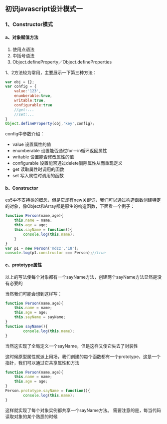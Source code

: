 ## 初识javascript设计模式一

### 1、Constructor模式

#### a、对象赋值方法

1. 使用点语法
2. 中括号语法
3. Object.defineProperty／Object.defineProperties

1、2方法较为常用，主要展示一下第三种方法：

```js
var obj = {};
var config = {
    value:'123',
    enumberable:true,
    writable:true,
    configurable:true
    //get:...
    //set:...
}
Object.defineProperty(obj,'key',config);
```
config中参数介绍：

* value 设置属性的值
* enumberable 设置能否通过for－in循环返回属性
* writable 设置能否修改属性的值
* configurable 设置能否通过delete删除属性从而重现定义
* get 读取属性时调用的函数
* set 写入属性时调用的函数

#### b、Constructor
es5中不支持类的概念，但是它却有new关键词，我们可以通过构造函数创建特定的对象，像Object和Array都是原生的构造函数，下面看一个例子：

```js
function Person(name,age){
    this.name = name;
    this.age = age;
    this.sayName = function(){
        console.log(this.name);
    }
}
var p1 = new Person('mdzz','18');
console.log(p1.constructor === Person);//true
```
#### c、prototype属性

以上的写法使每个对象都有一个sayName方法，创建两个sayName方法显然是没有必要的

当然我们可能会想到这样写：

```js
function Person(name,age){
    this.name = name;
    this.age = age;
    this.sayName = sayName;
}
function sayName(){
        console.log(this.name);
}
```
当然这实现了全局定义一个sayName，但是这样又使它失去了封装性

这时候原型属性就派上用场，我们创建的每个函数都有一个prototype，这是一个指针，我们可以通过它共享属性和方法

```js
function Person(name,age){
    this.name = name;
    this.age = age;
}
Person.prototype.sayName = function(){
        console.log(this.name);
}
```
这样就实现了每个对象实例都共享一个sayName方法。
需要注意的是，每当代码读取对象的某个熟悉的时候
